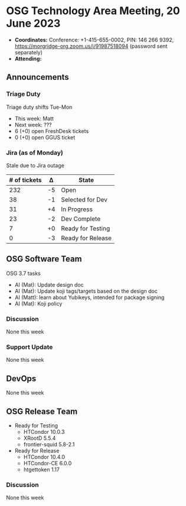 # OSG Technology Area Meeting, 20 June 2023

-   **Coordinates:** Conference: +1-415-655-0002, PIN: 146 266 9392,
    <https://morgridge-org.zoom.us/j/91987518094> (password sent separately)
-   **Attending:** 

## Announcements

### Triage Duty

Triage duty shifts Tue-Mon

-   This week: Matt
-   Next week: ???
-   6 (+0) open FreshDesk tickets
-   0 (+0) open GGUS ticket

### Jira (as of Monday)

Stale due to Jira outage

| # of tickets | &Delta; | State             |
|--------------|---------|-------------------|
| 232          | -5      | Open              |
| 38           | -1      | Selected for Dev  |
| 31           | +4      | In Progress       |
| 23           | -2      | Dev Complete      |
| 7            | +0      | Ready for Testing |
| 0            | -3      | Ready for Release |

## OSG Software Team

OSG 3.7 tasks

-  AI (Mat): Update design doc
-  AI (Mat): Update koji tags/targets based on the design doc
-  AI (Matt): learn about Yubikeys, intended for package signing
-  AI (Mat): Koji policy

### Discussion

None this week

### Support Update

None this week

## DevOps

None this week

## OSG Release Team

-   Ready for Testing
    -   HTCondor 10.0.3
    -   XRootD 5.5.4
    -   frontier-squid 5.8-2.1
-   Ready for Release
    -   HTCondor 10.4.0
    -   HTCondor-CE 6.0.0
    -   htgettoken 1.17

### Discussion

None this week

